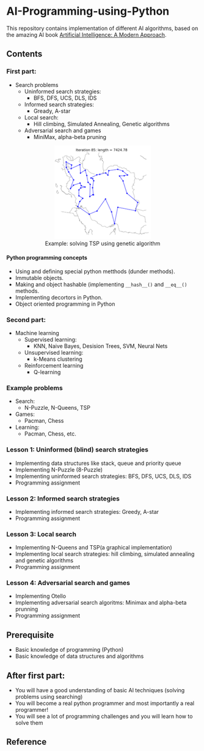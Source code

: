 # AI-Programming-using-Python
This repository contains implementation of different AI algorithms, based on the amazing AI book [Artificial Intelligence: A Modern Approach](http://aima.cs.berkeley.edu).
## Contents

### First part:
- Search problems
    - Uninformed search strategies:
        - BFS, DFS, UCS, DLS, IDS
    - Informed search strategies:
        - Gready, A-star
    - Local search:
        - Hill climbing, Simulated Annealing, Genetic algorithms
    - Adversarial search and games
        - MiniMax, alpha-beta pruning

<p align="center">
  <img width="50%" src="Search/imgs/TSP-Ir.png">
  <br>Example: solving TSP using genetic algorithm
</p>

#### Python programming concepts
- Using and defining special python metthods (dunder methods).
- Immutable objects.
- Making and object hashable (implementing `__hash__()` and `__eq__()` methods.
- Implementing decortors in Python.
- Object oriented programming in Python

### Second part:
- Machine learning
    - Supervised learning:
        - KNN, Naive Bayes, Desision Trees, SVM, Neural Nets
    - Unsupervised learning:
        - k-Means clustering
    - Reinforcement learning
        - Q-learning

### Example problems
- Search:
    - N-Puzzle, N-Queens, TSP
- Games:
    - Pacman, Chess
- Learning:
    - Pacman, Chess, etc.

### Lesson 1: Uninformed (blind) search strategies
- Implementing data structures like stack, queue and priority queue
- Implementing N-Puzzle (8-Puzzle)
- Implementing uninformed search strategies: BFS, DFS, UCS, DLS, IDS
- Programming assignment

### Lesson 2: Informed search strategies
- Implementing informed search strategies: Greedy, A-star
- Programming assignment

### Lesson 3: Local search
- Implementing N-Queens and TSP(a graphical implementation)
- Implementing local search strategies: hill climbing, simulated annealing and genetic algorithms
- Programming assignment

### Lesson 4: Adversarial search and games
- Implementing Otello
- Implementing adversarial search algoritms: Minimax and alpha-beta prunning
- Programming assignment

## Prerequisite
- Basic knowledge of programming (Python)
- Basic knowledge of data structures and algorithms

## After first part:
- You will have a good understanding of basic AI techniques (solving problems using searching)
- You will become a real python programmer and most importantly a real programmer!
- You will see a lot of programming challenges and you will learn how to solve them

## Reference

